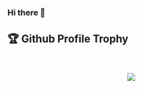 ### Hi there 👋

## 🏆 Github Profile Trophy

 <br />
 <p align="center">
  <a href="https://github.com/ryo-ma/github-profile-trophy">
   <img src="https://github-profile-trophy.vercel.app/?username=MajedTB"/>
  </a>
 </p>
